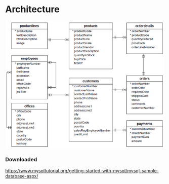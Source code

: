 # Architecture

![alt text](./image/architecture.png)

### Downloaded

https://www.mysqltutorial.org/getting-started-with-mysql/mysql-sample-database-aspx/
